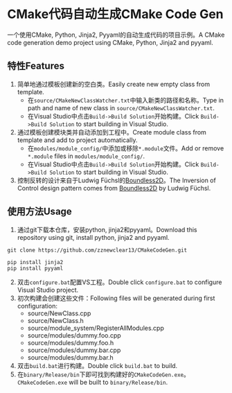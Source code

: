 # CMake代码自动生成CMake Code Gen

一个使用CMake, Python, Jinja2, Pyyaml的自动生成代码的项目示例。A CMake code generation demo project using CMake, Python, Jinja2 and pyyaml.

## 特性Features

1. 简单地通过模板创建新的空白类。Easily create new empty class from template.
    - 在`source/CMakeNewClassWatcher.txt`中输入新类的路径和名称。Type in path and name of new class in `source/CMakeNewClassWatcher.txt`.
    - 在Visual Studio中点击`Build->Build Solution`开始构建。Click `Build->Build Solution` to start building in Visual Studio.
2. 通过模板创建模块类并自动添加到工程中。Create module class from template and add to project automatically.
    - 在`modules/module_config/`中添加或移除`*.module`文件。Add or remove `*.module` files in `modules/module_config/`.
    - 在Visual Studio中点击`Build->Build Solution`开始构建。Click `Build->Build Solution` to start building in Visual Studio.
3. 控制反转的设计来自于Ludwig Füchsl的[Boundless2D](https://github.com/Ohjurot/Boundless2D)。The Inversion of Control design pattern comes from [Boundless2D](https://github.com/Ohjurot/Boundless2D) by Ludwig Füchsl.

## 使用方法Usage

1. 通过git下载本仓库，安装python, jinja2和pyyaml。Download this repository using git, install python, jinja2 and pyyaml.
```
git clone https://github.com/zznewclear13/CMakeCodeGen.git

pip install jinja2
pip install pyyaml
```
2. 双击`configure.bat`配置VS工程。Double click `configure.bat` to configure Visual Studio project.
3. 初次构建会创建这些文件：Following files will be generated during first configuration:
    - source/NewClass.cpp
    - source/NewClass.h
    - source/module_system/RegisterAllModules.cpp
    - source/modules/dummy.foo.cpp
    - source/modules/dummy.foo.h
    - source/modules/dummy.bar.cpp
    - source/modules/dummy.bar.h
4. 双击`build.bat`进行构建。Double click `build.bat` to build.
5. 在`binary/Release/bin`下即可找到构建好的`CMakeCodeGen.exe`。`CMakeCodeGen.exe` will be built to `binary/Release/bin`.
